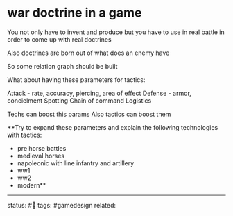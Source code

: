 # war doctrine in a game

You not only have to invent and produce but you have to use in real battle in order to come up with real doctrines


Also doctrines are born out of what does an enemy have

So some relation graph should be built

What about having these parameters for tactics:

Attack - rate, accuracy, piercing, area of effect
Defense - armor, concielment
Spotting
Chain of command
Logistics

Techs can boost this params
Also tactics can boost them


**Try to expand these parameters and explain the following technologies with tactics:
 - pre horse battles
 - medieval horses
 - napoleonic with line infantry and artillery
 - ww1
 - ww2
 - modern**


---
status: #🌱
tags: #gamedesign 
related: 